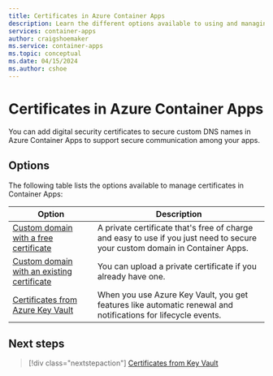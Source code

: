 ```yaml
---
title: Certificates in Azure Container Apps
description: Learn the different options available to using and managing secure certificates in Azure Container Apps.
services: container-apps
author: craigshoemaker
ms.service: container-apps
ms.topic: conceptual
ms.date: 04/15/2024
ms.author: cshoe
---
```


# Certificates in Azure Container Apps

You can add digital security certificates to secure custom DNS names in Azure Container Apps to support secure communication among your apps.

## Options

The following table lists the options available to manage certificates in Container Apps:

| Option | Description |
|---|---|
| [Custom domain with a free certificate](./custom-domains-managed-certificates.md) | A private certificate that's free of charge and easy to use if you just need to secure your custom domain in Container Apps. |
| [Custom domain with an existing certificate](./custom-domains-certificates.md) | You can upload a private certificate if you already have one. |
| [Certificates from Azure Key Vault](./key-vault-certificates-manage.md) | When you use Azure Key Vault, you get features like automatic renewal and  notifications for lifecycle events. |

## Next steps

> [!div class="nextstepaction"]
> [Certificates from Key Vault](custom-domains-certificates.md)
